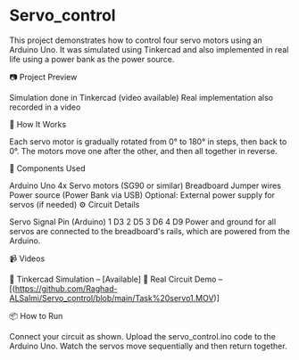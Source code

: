 # Servo_control

This project demonstrates how to control four servo motors using an Arduino Uno. It was simulated using Tinkercad and also implemented in real life using a power bank as the power source.

📷 Project Preview

Simulation done in Tinkercad (video available)
Real implementation also recorded in a video

🚀 How It Works

Each servo motor is gradually rotated from 0° to 180° in steps, then back to 0°. The motors move one after the other, and then all together in reverse.

🧰 Components Used

Arduino Uno
4x Servo motors (SG90 or similar)
Breadboard
Jumper wires
Power source (Power Bank via USB)
Optional: External power supply for servos (if needed)
⚙️ Circuit Details

Servo	Signal Pin (Arduino)
1	D3
2	D5
3	D6
4	D9
Power and ground for all servos are connected to the breadboard's rails, which are powered from the Arduino.

📹 Videos

🎥 Tinkercad Simulation – [Available]
🎥 Real Circuit Demo – [(https://github.com/Raghad-ALSalmi/Servo_control/blob/main/Task%20servo1.MOV)]

📦 How to Run

Connect your circuit as shown.
Upload the servo_control.ino code to the Arduino Uno.
Watch the servos move sequentially and then return together.
